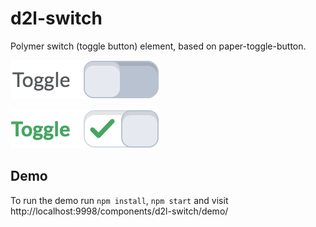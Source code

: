 # d2l-switch

Polymer switch (toggle button) element, based on paper-toggle-button.

![Switch off state](d2l-switch-off.png) 

![Switch on state](d2l-switch-on.png)

## Demo

To run the demo run `npm install`, `npm start` and visit http://localhost:9998/components/d2l-switch/demo/
